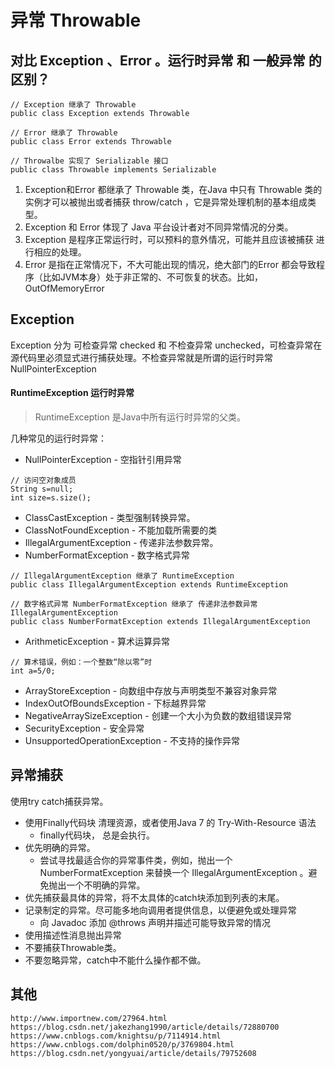 # 异常 Throwable

## 对比 Exception 、Error 。运行时异常 和 一般异常 的区别？
```text
// Exception 继承了 Throwable
public class Exception extends Throwable

// Error 继承了 Throwable
public class Error extends Throwable 

// Throwalbe 实现了 Serializable 接口
public class Throwable implements Serializable 

```

1. Exception和Error 都继承了 Throwable 类，在Java 中只有 Throwable 类的实例才可以被抛出或者捕获 throw/catch ，它是异常处理机制的基本组成类型。
2. Exception 和 Error 体现了 Java  平台设计者对不同异常情况的分类。
3. Exception 是程序正常运行时，可以预料的意外情况，可能并且应该被捕获 进行相应的处理。
4. Error 是指在正常情况下，不大可能出现的情况，绝大部门的Error 都会导致程序（比如JVM本身）处于非正常的、不可恢复的状态。比如，OutOfMemoryError 

## Exception 
Exception 分为 可检查异常 checked  和 不检查异常 unchecked，可检查异常在源代码里必须显式进行捕获处理。不检查异常就是所谓的运行时异常 NullPointerException

#### RuntimeException 运行时异常
> RuntimeException 是Java中所有运行时异常的父类。

几种常见的运行时异常：
- NullPointerException - 空指针引用异常
```text
// 访问空对象成员
String s=null;
int size=s.size();
```
- ClassCastException - 类型强制转换异常。
- ClassNotFoundException - 不能加载所需要的类
- IllegalArgumentException - 传递非法参数异常。
- NumberFormatException - 数字格式异常
```text
// IllegalArgumentException 继承了 RuntimeException
public class IllegalArgumentException extends RuntimeException 

// 数字格式异常 NumberFormatException 继承了 传递非法参数异常IllegalArgumentException
public class NumberFormatException extends IllegalArgumentException 
```
- ArithmeticException - 算术运算异常
```text
// 算术错误，例如：一个整数“除以零”时
int a=5/0;
```
- ArrayStoreException - 向数组中存放与声明类型不兼容对象异常
- IndexOutOfBoundsException - 下标越界异常
- NegativeArraySizeException - 创建一个大小为负数的数组错误异常
- SecurityException - 安全异常
- UnsupportedOperationException - 不支持的操作异常

## 异常捕获
使用try catch捕获异常。
- 使用Finally代码块 清理资源，或者使用Java 7 的 Try-With-Resource 语法
    - finally代码块， 总是会执行。
- 优先明确的异常。
    - 尝试寻找最适合你的异常事件类，例如，抛出一个 NumberFormatException 来替换一个 IllegalArgumentException 。避免抛出一个不明确的异常。
- 优先捕获最具体的异常，将不太具体的catch块添加到列表的末尾。
- 记录制定的异常。尽可能多地向调用者提供信息，以便避免或处理异常
    - 向 Javadoc 添加 @throws 声明并描述可能导致异常的情况
- 使用描述性消息抛出异常
- 不要捕获Throwable类。
- 不要忽略异常，catch中不能什么操作都不做。

## 其他
```text
http://www.importnew.com/27964.html
https://blog.csdn.net/jakezhang1990/article/details/72880700
https://www.cnblogs.com/knightsu/p/7114914.html
https://www.cnblogs.com/dolphin0520/p/3769804.html
https://blog.csdn.net/yongyuai/article/details/79752608
```